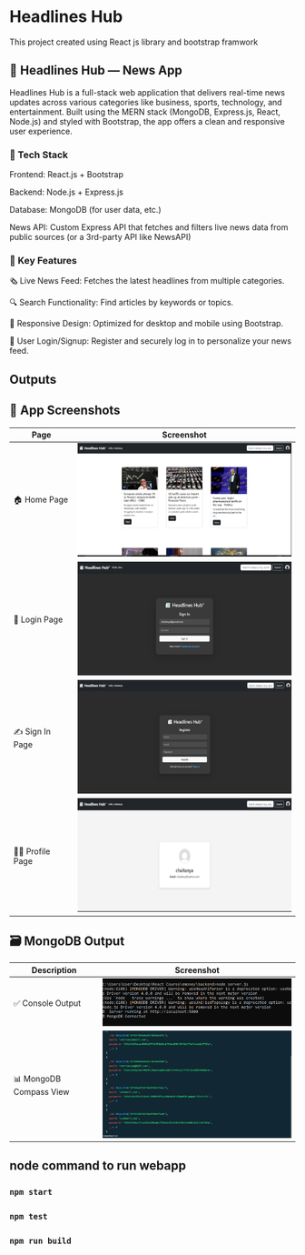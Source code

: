 # Headlines Hub  

This project created using React js library and bootstrap framwork

## 📰 Headlines Hub — News App
Headlines Hub is a full-stack web application that delivers real-time news updates across various categories like business, sports, technology, and entertainment. Built using the MERN stack (MongoDB, Express.js, React, Node.js) and styled with Bootstrap, the app offers a clean and responsive user experience.

### 🔧 Tech Stack
Frontend: React.js + Bootstrap

Backend: Node.js + Express.js

Database: MongoDB (for user data, etc.)

News API: Custom Express API that fetches and filters live news data from public sources (or a 3rd-party API like NewsAPI)

### 🌟 Key Features
🗞️ Live News Feed: Fetches the latest headlines from multiple categories.

🔍 Search Functionality: Find articles by keywords or topics.

🎨 Responsive Design: Optimized for desktop and mobile using Bootstrap.

👤 User Login/Signup: Register and securely log in to personalize your news feed.

## Outputs 
## 📸 App Screenshots

| Page         | Screenshot |
|--------------|------------|
| 🏠 Home Page  | <img src="output/homePage.png" width="400" height="200"/>|
| 🔐 Login Page | <img src="output/loginPage.png" width="400" height="200"/>|
| ✍️ Sign In Page |<img src="output/signinPage.png" width="400" height="200"/>|
| 🙍‍♂️ Profile Page |<img src="output/profilePage.png" width="400" height="200"/> |


## 🗃️ MongoDB Output

| Description                | Screenshot |
|---------------------------|------------|
| ✅ Console Output          | <img src="output/mongoCmd.png" width="500"/> |
| 📊 MongoDB Compass View   | <img src="output/mongoDB.png" width="500"/> |




## node command to run webapp
### `npm start`
### `npm test`
### `npm run build`



